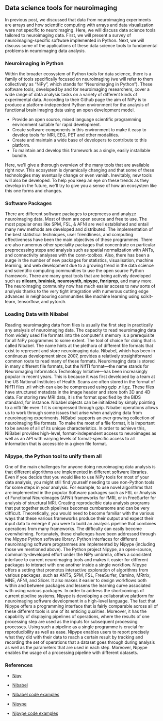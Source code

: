 ## Data science tools for neuroimaging

In previous post, we discussed that data from neuroimaging experiments are arrays and how scientific computing with arrays and data visualization were not specific to neuroimaging. Here, we will discuss data science tools tailored to neuroimaging data. First, we will present a survey of neuroimaging-specific software implemented in Python. Next, we will discuss some of the applications of these data science tools to fundamental problems in neuroimaging data analysis.

### Neuroimaging in Python

Within the broader ecosystem of Python tools for data science, there is a family of tools specifically focused on neuroimaging (we will refer to them collectively as “NiPy”, which stands for “Neuroimaging in Python”). These software tools, developed by and for neuroimaging researchers, cover a wide range of data analysis tasks on a variety of different kinds of experimental data. According to their Github page the aim of NiPy is to produce a platform-independent Python environment for the analysis of functional brain imaging data using an open development model.

+ Provide an open source, mixed language scientific programming environment suitable for rapid development.
+ Create software components in this environment to make it easy to develop tools for MRI, EEG, PET and other modalities.
+ Create and maintain a wide base of developers to contribute to this platform.
+ To maintain and develop this framework as a single, easily installable bundle.

Here, we'll give a thorough overview of the many tools that are available right now. This ecosystem is dynamically changing and that some of these technologies may eventually change or even vanish. Inevitably, new tools will also be developed. To help you keep an eye on these trends as they develop in the future, we'll try to give you a sense of how an ecosystem like this one forms and changes.


### Software Packages

There are different software packages to preprocess and analyze neuroimaging data. Most of them are open source and free to use. The most popular ones like SPM, FSL, & AFNI are well established and entail many new methods are developed and distributed. The implementation of the best statistical techniques, user friendliness, and computing effectiveness have been the main objectives of these programmes. There are also numerous other speciality packages that concentrate on particular preprocessing steps and analysis such as spatial normalization with ANTs, and connectivity analyses with the conn-toolbox. Also, there has been a surge in the number of new packages for statistics, visualisation, machine learning, and web development due to a growing trend in the data science and scientific computing communities to use the open source Python framework. There are many great tools that are being actively developed such as **nilearn, brainiak, neurosynth, nipype, fmriprep**, and many more. The neuroimaging community now has much easier access to new sorts of analysis thanks to the very tight integration with numerous cutting edge advances in neighbouring communities like machine learning using scikit-learn, tensorflow, and pytorch.

### Loading Data with Nibabel

Reading neuroimaging data from files is usually the first step in practically any analysis of neuroimaging data. The capacity to read neuroimaging data from widely used file formats into the computer's memory is a prerequisite for all NiPy programmes to some extent. The tool of choice for doing that is called Nibabel. The name hints at the plethora of different file formats that exist to represent and store neuroimaging data. Nibabel, which has been in continuous development since 2007, provides a relatively straightforward common route to read many of these formats. Neuroimaging data is stored in many different file formats, but the NIfTI format—the name stands for Neuroimaging Informatics Technology Initiative—has been increasingly popular in recent years. This is because it was first developed by a team at the US National Institutes of Health. Scans are often stored in the format of NIfTI files .nii which can also be compressed using gzip .nii.gz. These files have structured metadata in the image header and store both 3D and 4D data. For storing raw MRI data, it is the format specified by the BIDS standard, for instance. Nibabel objects can be initialized by simply pointing to a nifti file even if it is compressed through gzip. Nibabel operations allows us to work through some issues that arise when analyzing data from neuroimaging experiments. NiBabel supports an ever growing collection of neuroimaging file formats. To make the most of a file format, it is important to be aware of all of its unique characteristics. In order to achieve this, NiBabel provides high-level, format-independent access to neuroimages as well as an API with varying levels of format-specific access to all information that is accessible in a given file format. 



### Nipype, the Python tool to unify them all

One of the main challenges for anyone doing neuroimaging data analysis is that different algorithms are implemented in different software libraries. Even if you decide that you would like to use NiPy tools for most of your data analysis, you might still find yourself needing to use non-Python tools for some steps in your analysis. For example, to use novel algorithms that are implemented in the popular Software packages such as FSL or Analysis of Functional NeuroImages (AFNI) frameworks for fMRI, or in FreeSurfer for analysis of structural MRI.  Creating reproducible data analysis programs that put together such pipelines becomes cumbersome and can be very difficult. Theoretically, you would need to become familiar with the various ways that these various frameworks produce their output and expect their input data to emerge if you were to build an analysis pipeline that combines operations from many frameworks. The difficulty can easily become overwhelming. Fortunately, these challenges have been addressed through the *Nipype* Python software library. Python interfaces for different neuroimaging software programmes are implemented by Nipype (including those we mentioned above). The Python project Nipype, an open-source, community-developed effort under the NiPy umbrella, offers a consistent interface to current neuroimaging tools and makes it easier for different packages to interact with one another inside a single workflow. Nipype offers a setting that promotes interactive exploration of algorithms from various packages, such as ANTS, SPM, FSL, FreeSurfer, Camino, MRtrix, MNE, AFNI, and Slicer. It also makes it easier to design workflows both within and between packages and lessens the learning curve associated with using various packages. In order to address the shortcomings of current pipeline systems, Nipype is developing a collaborative platform for neuroimaging software development in a high-level language. The fact that Nipype offers a programming interface that is fairly comparable across all of these different tools is one of its enticing qualities. Moreover, it has the capability of displaying pipelines of operations, where the results of one processing step are used as the inputs for subsequent processing processes. Using such a pipeline as a single programme is crucial for reproducibility as well as ease. Nipype enables users to report precisely what they did with their data to reach a certain result by tracking and recording the set of operations that a dataset goes through during analysis as well as the parameters that are used in each step. Moreover, Nipype enables the usage of a processing pipeline with different datasets.
### References

+ [Nipy](https://nipy.org/)

+ [Nibabel](https://nipy.org/nibabel/gettingstarted.html) 

+ [Nibabel code examples](https://github.com/nipy/nibabel/blob/master/doc/source/old/examples.txt)

+ [Nipype](https://nipype.readthedocs.io/en/latest/)

+ [Nipype code examples](https://nipype.readthedocs.io/en/latest/examples.html)
